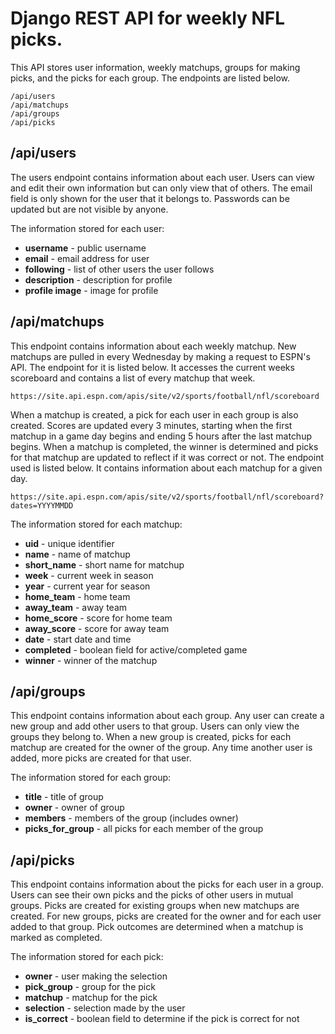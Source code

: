 # Django REST API for weekly NFL picks.

This API stores user information, weekly matchups, groups for making picks, and the picks for each group. The endpoints are listed below. 

    /api/users
    /api/matchups
    /api/groups
    /api/picks



## /api/users 

The users endpoint contains information about each user. Users can view and edit their own information but can only view that of others. The email field is only shown for the user that it belongs to. Passwords can be updated but are not visible by anyone. 

The information stored for each user:

- **username** - public username
- **email** - email address for user
- **following** - list of other users the user follows 
- **description** - description for profile
- **profile image** - image for profile



## /api/matchups

This endpoint contains information about each weekly matchup. New matchups are pulled in every Wednesday by making a request to ESPN's API. The endpoint for it is listed below. It accesses the current weeks scoreboard and contains a list of every matchup that week. 

    https://site.api.espn.com/apis/site/v2/sports/football/nfl/scoreboard

When a matchup is created, a pick for each user in each group is also created. Scores are updated every 3 minutes, starting when the first matchup in a game day begins and ending 5 hours after the last matchup begins. When a matchup is completed, the winner is determined and picks for that matchup are updated to reflect if it was correct or not. The endpoint used is listed below. It contains information about each matchup for a given day. 

    https://site.api.espn.com/apis/site/v2/sports/football/nfl/scoreboard?dates=YYYYMMDD


The information stored for each matchup:

- **uid** - unique identifier 
- **name** - name of matchup
- **short_name** - short name for matchup 
- **week** - current week in season
- **year** - current year for season
- **home_team** - home team
- **away_team** - away team
- **home_score** - score for home team
- **away_score** - score for away team
- **date** - start date and time 
- **completed** - boolean field for active/completed game
- **winner** - winner of the matchup



## /api/groups

This endpoint contains information about each group. Any user can create a new group and add other users to that group. Users can only view the groups they belong to. When a new group is created, picks for each matchup are created for the owner of the group. Any time another user is added, more picks are created for that user. 

The information stored for each group:

- **title** - title of group
- **owner** - owner of group  
- **members** - members of the group (includes owner)
- **picks_for_group** - all picks for each member of the group



## /api/picks

This endpoint contains information about the picks for each user in a group. Users can see their own picks and the picks of other users in mutual groups. Picks are created for existing groups when new matchups are created. For new groups, picks are created for the owner and for each user added to that group. Pick outcomes are determined when a matchup is marked as completed.  

The information stored for each pick:

- **owner** - user making the selection
- **pick_group** - group for the pick
- **matchup** - matchup for the pick
- **selection** - selection made by the user
- **is_correct** - boolean field to determine if the pick is correct for not